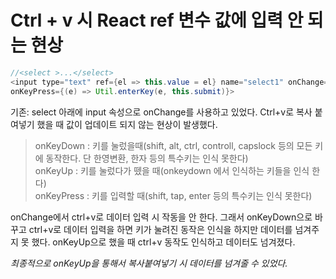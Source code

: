 # Ctrl + v 시 React ref 변수 값에 입력 안 되는 현상 

```java
//<select >...</select> 
<input type="text" ref={el => this.value = el} name="select1" onChange={(e) => Util.dataTransfer(e, this)}
onKeyPress={(e) => Util.enterKey(e, this.submit)}>
```

기존: select 아래에 input 속성으로 onChange를 사용하고 있었다. Ctrl+v로 복사 붙여넣기 했을 때 값이 업데이트 되지 않는 현상이 발생했다.


>onKeyDown : 키를 눌렀을때(shift, alt, ctrl, controll, capslock 등의 모든 키에 동작한다. 단 한영변환, 한자 등의 특수키는 인식 못한다)  
onKeyUp : 키를 눌렀다가 뗐을 때(onkeydown 에서 인식하는 키들을 인식 한다)  
onKeyPress : 키를 입력할 때(shift, tap, enter 등의 특수키는 인식 못한다)

onChange에서 ctrl+v로 데이터 입력 시 작동을 안 한다.
그래서 onKeyDown으로 바꾸고 ctrl+v로 데이터 입력을 하면 키가 눌려진 동작은 인식을 하지만 데이터를 넘겨주지 못 했다. 
onKeyUp으로 했을 때 ctrl+v 동작도 인식하고 데이터도 넘겨졌다. 

*최종적으로 onKeyUp을 통해서 복사붙여넣기 시 데이터를 넘겨줄 수 있었다.*
